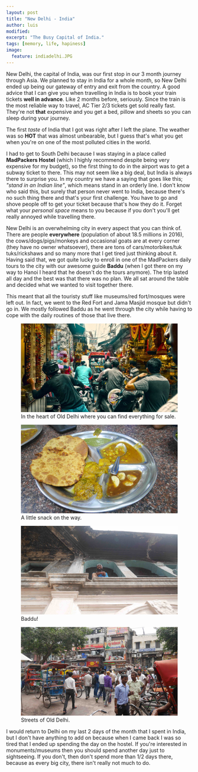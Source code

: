 ```yaml
---
layout: post
title: "New Delhi - India"
author: luis
modified:
excerpt: "The Busy Capital of India."
tags: [memory, life, hapiness]
image:
  feature: indiadelhi.JPG
---
```


New Delhi, the capital of India, was our first stop in our 3 month journey through Asia. We planned to stay in India for a whole month, so New Delhi ended up being our gateway of entry and exit from the country. A good advice that I can give you when travelling in India is to book your train tickets <b>well in advance</b>. Like 2 months before, seriously. Since the train is the most reliable way to travel, AC Tier 2/3 tickets get sold really fast. They're not <b>that</b> expensive and you get a bed, pillow and sheets so you can sleep during your journey.

The first <i>taste</i> of India that I got was right after I left the plane. The weather was so <b>HOT</b> that was almost unbearable, but I guess that's what you get when you're on one of the most polluted cities in the world.

I had to get to South Delhi because I was staying in a place called <b>MadPackers Hostel</b> (which I highly recommend despite being very expensive for my budget), so the first thing to do in the airport was to get a subway ticket to there. This may not seem like a big deal, but India is always there to surprise you. In my country we have a saying that goes like this; <i>"stand in an Indian line"</i>, which means stand in an orderly line. I don't know who said this, but surely that person never went to India, because there's no such thing there and that's your first challenge. You have to go and shove people off to get your ticket because that's how they do it. Forget what your <i>personal space</i> means to you because if you don't you'll get really annoyed while travelling there.

New Delhi is an overwhelming city in every aspect that you can think of. There are people <b>everywhere</b> (population of about 18.5 millions in 2016), the cows/dogs/pigs/monkeys and occasional goats are at every corner (they have no owner whatsoever), there are tons of cars/motorbikes/tuk tuks/rickshaws and so many more that I get tired just thinking about it. Having said that, we got quite lucky to enroll in one of the MadPackers daily tours to the city with our awesome guide <b>Baddu</b> (when I got there on my way to Hanoi I heard that he doesn't do the tours anymore). The trip lasted all day and the best was that there was no plan. We all sat around the table and decided what we wanted to visit together there.

This meant that all the touristy stuff like museums/red fort/mosques were left out. In fact, we went to the Red Fort and Jama Masjid mosque but didn't go in. We mostly followed Baddu as he went through the city while having to cope with the daily routines of those that live there.

<figure>
	<a href="../images/india/Delhi/delhiMarket.JPG"><img src="../images/india/Delhi/delhiMarket.JPG"></a>
	<figcaption>In the heart of Old Delhi where you can find everything for sale.</figcaption>
</figure>

<figure>
	<a href="../images/india/Delhi/delhiFood.JPG"><img src="../images/india/Delhi/delhiFood.JPG"></a>
	<figcaption>A little snack on the way.</figcaption>
</figure>

<figure>
	<a href="../images/india/Delhi/delhiBaddu.JPG"><img src="../images/india/Delhi/delhiBaddu.JPG"></a>
	<figcaption>Baddu!</figcaption>
</figure>

<figure>
	<a href="../images/india/Delhi/delhiStreet.JPG"><img src="../images/india/Delhi/delhiStreet.JPG"></a>
	<figcaption>Streets of Old Delhi.</figcaption>
</figure>

I would return to Delhi on my last 2 days of the month that I spent in India, but I don't have anything to add on because when I came back I was so tired that I ended up spending the day on the hostel. If you're interested in monuments/museums then you should spend another day just to sightseeing. If you don't, then don't spend more than 1/2 days there, because as every big city, there isn't really not much to do.